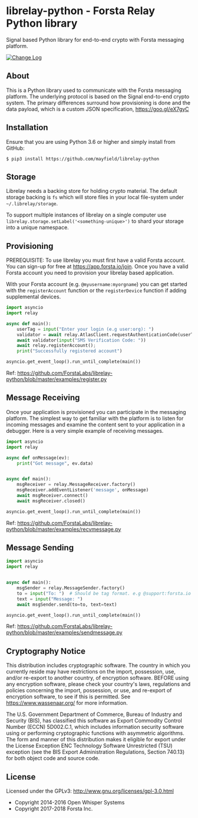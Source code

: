 librelay-python - Forsta Relay Python library
========
Signal based Python library for end-to-end crypto with Forsta messaging platform.


[![Change Log](https://img.shields.io/badge/change-log-blue.svg)](https://github.com/mayfield/librelay-python/blob/master/CHANGELOG.md)


About
--------
This is a Python library used to communicate with the Forsta messaging
platform.  The underlying protocol is based on the Signal end-to-end
crypto system.  The primary differences surround how provisioning is done
and the data payload, which is a custom JSON specification,
<https://goo.gl/eX7gyC>


Installation
--------
Ensure that you are using Python 3.6 or higher and simply install from GitHub:

    $ pip3 install https://github.com/mayfield/librelay-python


Storage
--------
Librelay needs a backing store for holding crypto material.  The default
storage backing is `fs` which will store files in your local file-system
under `~/.librelay/storage`.

To support multiple instances of librelay on a single computer use
`librelay.storage.setLabel('<something-unique>')` to shard your storage into
a unique namespace.


Provisioning
-------
PREREQUISITE: To use librelay you must first have a valid Forsta account.  You
can sign-up for free at <https://app.forsta.io/join>.  Once you have a valid
Forsta account you need to provision your librelay based application. 

With your Forsta account (e.g. `@myusername:myorgname`) you can get started
with the `registerAccount` function or the `registerDevice` function if adding
supplemental devices.

```python
import asyncio
import relay

async def main():
    userTag = input("Enter your login (e.g user:org): ")
    validator = await relay.AtlasClient.requestAuthenticationCode(userTag)
    await validator(input("SMS Verification Code: "))
    await relay.registerAccount();
    print("Successfully registered account")

asyncio.get_event_loop().run_until_complete(main())
```
Ref: <https://github.com/ForstaLabs/librelay-python/blob/master/examples/register.py>


Message Receiving
-------
Once your application is provisioned you can participate in the messaging
platform.   The simplest way to get familiar with the platform is to listen
for incoming messages and examine the content sent to your application in a
debugger.   Here is a very simple example of receiving messages.

```python
import asyncio
import relay

async def onMessage(ev):
    print("Got message", ev.data)


async def main():
    msgReceiver = relay.MessageReceiver.factory()
    msgReceiver.addEventListener('message', onMessage)
    await msgReceiver.connect()
    await msgReceiver.closed()

asyncio.get_event_loop().run_until_complete(main())
```
Ref: <https://github.com/ForstaLabs/librelay-python/blob/master/examples/recvmessage.py>


Message Sending
-------
```python
import asyncio
import relay


async def main():
    msgSender = relay.MessageSender.factory()
    to = input("To: ")  # Should be tag format. e.g @support:forsta.io
    text = input("Message: ")
    await msgSender.send(to=to, text=text)

asyncio.get_event_loop().run_until_complete(main())
```
Ref: <https://github.com/ForstaLabs/librelay-python/blob/master/examples/sendmessage.py>


Cryptography Notice
--------
This distribution includes cryptographic software. The country in which you
currently reside may have restrictions on the import, possession, use, and/or
re-export to another country, of encryption software.  BEFORE using any
encryption software, please check your country's laws, regulations and
policies concerning the import, possession, or use, and re-export of
encryption software, to see if this is permitted.  See
<https://www.wassenaar.org/> for more information.

The U.S. Government Department of Commerce, Bureau of Industry and Security
(BIS), has classified this software as Export Commodity Control Number (ECCN)
5D002.C.1, which includes information security software using or performing
cryptographic functions with asymmetric algorithms.  The form and manner of
this distribution makes it eligible for export under the License Exception ENC
Technology Software Unrestricted (TSU) exception (see the BIS Export
Administration Regulations, Section 740.13) for both object code and source code.


License
--------
Licensed under the GPLv3: http://www.gnu.org/licenses/gpl-3.0.html

* Copyright 2014-2016 Open Whisper Systems
* Copyright 2017-2018 Forsta Inc.
